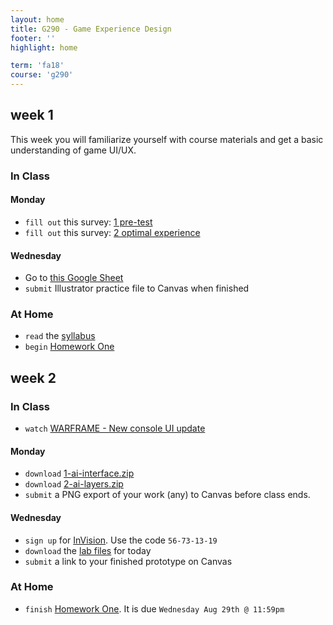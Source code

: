 ```yaml
---
layout: home
title: G290 - Game Experience Design
footer: ''
highlight: home

term: 'fa18'
course: 'g290'
---
```

## week 1
This week you will familiarize yourself with course materials and get a basic understanding of game UI/UX.

### In Class
#### Monday
 * `fill out` this survey: [1 pre-test](https://goo.gl/forms/6joNglEke6CAnL5l1)
 * `fill out` this survey: [2 optimal experience](https://docs.google.com/forms/d/e/1FAIpQLSdK0JizQCS6iScccKiGkO8R0IHMBKbkZ10uDAuEV8P-rzuTEg/viewform?usp=sf_link)

#### Wednesday
 <!--* `inspiration`: [EnvyLabs](https://envylabs.com/)-->
 <!--* `fill out` this survey: [3 defining usability](https://goo.gl/forms/gS4FRH3T77vLMxUR2)-->
 * Go to [this Google Sheet](https://docs.google.com/spreadsheets/d/1q7nTbS9Z-uOiYr-DNVcDXq1zHjX5MXjjmxO6hP5OQrA/edit?usp=sharing)
 * `submit` Illustrator practice file to Canvas when finished

### At Home
 * `read` the [syllabus](g290-syllabus.pdf)
 * `begin` [Homework One](assignments/hw-bad-design.html)

## week 2
### In Class
 * `watch` [WARFRAME - New console UI update](https://www.youtube.com/watch?v=CJlHD2pFzEA)

#### Monday
 * `download` [1-ai-interface.zip](mats/1-ai-interface.zip)
 * `download` [2-ai-layers.zip](mats/2-ai-layers.zip)
 * `submit` a PNG export of your work (any) to Canvas before class ends.

#### Wednesday
 * `sign up` for [InVision](http://www.invisionapp.com/education-signup). Use the code `56-73-13-19`
 * `download` the [lab files](mats/invision-lab.zip) for today
 * `submit` a link to your finished prototype on Canvas

### At Home
 * `finish` [Homework One](assignments/hw-bad-design.html). It is due `Wednesday Aug 29th @ 11:59pm`
